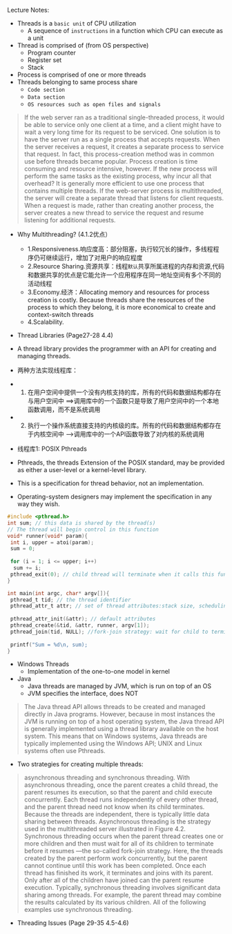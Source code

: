 Lecture Notes:
* Threads is a `basic unit` of CPU utilization
  * A sequence of `instructions` in a function which CPU can execute as a unit
* Thread is comprised of (from OS perspective)
  * Program counter
  * Register set
  * Stack
* Process is comprised of one or more threads
* Threads belonging to same process share
  * `Code section`
  * `Data section`
  * `OS resources such as open files and signals`
> If the web server ran as a traditional single-threaded process, it would be able to service only one client at a time, and a client might have to wait a very long time for its request to be serviced. 
> One solution is to have the server run as a single process that accepts requests. When the server receives a request, it creates a separate process to service that request. In fact, this process-creation method was in common use before threads became popular. Process creation is time consuming and resource intensive, however. If the new process will perform the same tasks as the existing process, why incur all that overhead? It is generally more efficient to use one process that contains multiple threads. If the web-server process is multithreaded, the server will create a separate thread that listens for client requests. When a request is made, rather than creating another process, the server creates a new thread to service the request and resume listening for additional requests. 

* Why Multithreading? (4.1.2优点）
  * 1.Responsiveness.响应度高：部分阻塞，执行较冗长的操作，多线程程序仍可继续运行，增加了对用户的响应程度
  * 2.Resource Sharing.资源共享：线程`默认`共享所属进程的内存和资源,代码和数据共享的优点是它能允许一个应用程序在同一地址空间有多个不同的活动线程
  * 3.Economy.经济：Allocating memory and resources for process creation is costly. Because threads share the resources of the process to which they belong, it is more economical to create and context-switch threads
  * 4.Scalability.


* Thread Libraries (Page27-28 4.4)
 * A thread library provides the programmer with an API for creating and managing threads.
 * 两种方法实现线程库：
  * 1. 在用户空间中提供一个没有内核支持的库，所有的代码和数据结构都存在与用户空间中 ==>调用库中的一个函数只是导致了用户空间中的一个本地函数调用，而不是系统调用
  * 2. 执行一个操作系统直接支持的内核级的库。所有的代码和数据结构都存在于内核空间中 -->调用库中的一个API函数导致了对内核的系统调用
 * 线程库1: POSIX Pthreads
  * Pthreads, the threads Extension of the POSIX standard, may be provided as either a user-level or a kernel-level library.
  * This is a specification for thread behavior, not an implementation.
  * Operating-system designers may implement the specification in any way they wish.
 ```C
 #include <pthread.h>
 int sum; // this data is shared by the thread(s)
 // The thread will begin control in this function
 void* runner(void* param){
  int i, upper = atoi(param);
  sum = 0;
  
  for (i = 1; i <= upper; i++)
   sum += i;
  pthread_exit(0); // child thread will terminate when it calls this function and be returned
 }
 
 int main(int argc, char* argv[]){
  pthread_t tid; // the thread identifier
  pthread_attr_t attr; // set of thread attributes:stack size, scheduling info...
  
  pthread_attr_init(&attr); // default attributes
  pthread_create(&tid, &attr, runner, argv[1]);
  pthread_join(tid, NULL); //fork-join strategy: wait for child to terminate by calling this function.
  
  printf("Sum = %d\n, sum);
 }
 ```
 
 * Windows Threads
   * Implementation of the one-to-one model in kernel
 * Java
   * Java threads are managed by JVM, which is run on top of an OS
   * JVM specifies the interface, does NOT 
  >The Java thread API allows threads to be created and managed directly in Java programs. However, because in most instances the JVM is running on top of a host operating system, the Java thread API is generally implemented using a thread library available on the host system. This means that on Windows systems, Java threads are typically implemented using the Windows API; UNIX and Linux systems often use Pthreads.
* Two strategies for creating multiple threads:
> asynchronous threading and synchronous threading. With asynchronous threading, once the parent creates a child thread, the parent resumes its execution, so that the parent and child execute concurrently. Each thread runs independently of every other thread, and the parent thread need not know when its child terminates. Because the threads are independent, there is typically little data sharing between threads. Asynchronous threading is the strategy used in the multithreaded server illustrated in Figure 4.2.
>Synchronous threading occurs when the parent thread creates one or more children and then must wait for all of its children to terminate before it resumes —the so-called fork-join strategy. Here, the threads created by the parent perform work concurrently, but the parent cannot continue until this work has been completed. Once each thread has finished its work, it terminates and joins with its parent. Only after all of the children have joined can the parent resume execution. Typically, synchronous threading involves significant data sharing among threads. For example, the parent thread may combine the results calculated by its various children. All of the following examples use synchronous threading.
 
* Threading Issues (Page 29-35 4.5-4.6)
